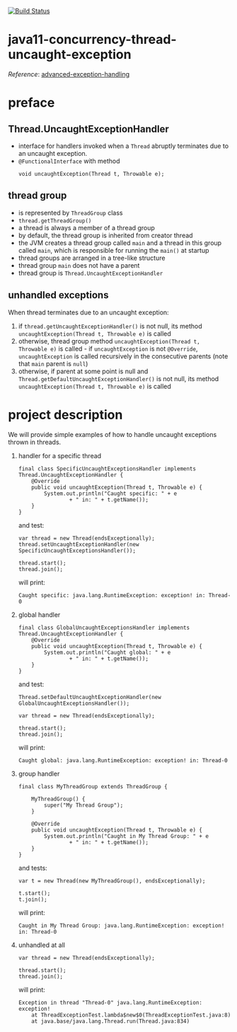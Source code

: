 [![Build Status](https://travis-ci.com/mtumilowicz/java11-concurrency-thread-uncaught-exception.svg?branch=master)](https://travis-ci.com/mtumilowicz/java11-concurrency-thread-uncaught-exception)

# java11-concurrency-thread-uncaught-exception

_Reference_: [advanced-exception-handling](https://medium.com/@yosimizrachi/advanced-exception-handling-thread-uncaughtexceptionhandler-c72e013da092)

# preface
## Thread.UncaughtExceptionHandler
* interface for handlers invoked when a `Thread` abruptly 
terminates due to an uncaught exception.
* `@FunctionalInterface` with method
    ```
    void uncaughtException(Thread t, Throwable e);
    ```

## thread group
* is represented by `ThreadGroup` class
* `thread.getThreadGroup()`
* a thread is always a member of a thread group
* by default, the thread group is inherited from creator thread
* the JVM creates a thread group called `main` and a thread in this group called `main`, which is
  responsible for running the `main()` at startup
* thread groups are arranged in a tree-like structure
* thread group `main` does not have a parent
* thread group is `Thread.UncaughtExceptionHandler`

## unhandled exceptions
When thread terminates due to an uncaught exception:
1. if `thread.getUncaughtExceptionHandler()` is not null,
its method `uncaughtException(Thread t, Throwable e)` is called
1. otherwise, thread group method `uncaughtException(Thread t, Throwable e)`
is called - if `uncaughtException` is not `@Override`, `uncaughtException`
is called recursively in the consecutive parents (note that `main` parent is `null`)
1. otherwise, if parent at some point is null and `Thread.getDefaultUncaughtExceptionHandler()` is not null,
its method `uncaughtException(Thread t, Throwable e)` is called

# project description
We will provide simple examples of how to handle uncaught exceptions
thrown in threads.

1. handler for a specific thread
    ```
    final class SpecificUncaughtExceptionsHandler implements Thread.UncaughtExceptionHandler {
        @Override
        public void uncaughtException(Thread t, Throwable e) {
            System.out.println("Caught specific: " + e
                    + " in: " + t.getName());
        }
    }
    ```
    and test:
    ```
    var thread = new Thread(endsExceptionally);
    thread.setUncaughtExceptionHandler(new SpecificUncaughtExceptionsHandler());
    
    thread.start();
    thread.join();
    ```
    will print:
    ```
    Caught specific: java.lang.RuntimeException: exception! in: Thread-0
    ```
1. global handler
    ```
    final class GlobalUncaughtExceptionsHandler implements Thread.UncaughtExceptionHandler {
        @Override
        public void uncaughtException(Thread t, Throwable e) {
            System.out.println("Caught global: " + e
                    + " in: " + t.getName());
        }
    }
    ```
    and test:
    ```
    Thread.setDefaultUncaughtExceptionHandler(new GlobalUncaughtExceptionsHandler());
    
    var thread = new Thread(endsExceptionally);
    
    thread.start();
    thread.join();
    ```
    will print:
    ```
    Caught global: java.lang.RuntimeException: exception! in: Thread-0
    ```
1. group handler
    ```
    final class MyThreadGroup extends ThreadGroup {
    
        MyThreadGroup() {
            super("My Thread Group");
        }
    
        @Override
        public void uncaughtException(Thread t, Throwable e) {
            System.out.println("Caught in My Thread Group: " + e
                    + " in: " + t.getName());
        }
    }
    ```
    and tests:
    ```
    var t = new Thread(new MyThreadGroup(), endsExceptionally);
    
    t.start();
    t.join();
    ```
    will print:
    ```
    Caught in My Thread Group: java.lang.RuntimeException: exception! in: Thread-0
    ```
1. unhandled at all
    ```
    var thread = new Thread(endsExceptionally);
    
    thread.start();
    thread.join();
    ```
    will print:
    ```
    Exception in thread "Thread-0" java.lang.RuntimeException: exception!
    	at ThreadExceptionTest.lambda$new$0(ThreadExceptionTest.java:8)
    	at java.base/java.lang.Thread.run(Thread.java:834)
    ```